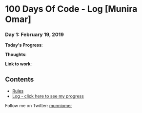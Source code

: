 # 100 Days Of Code - Log [Munira Omar]

### Day 1: February 19, 2019

**Today's Progress**: 

**Thoughts**:

**Link to work**: 


## Contents

* [Rules](rules.md)
* [Log - click here to see my progress](log.md)

Follow me on Twitter: [munniomer](https://twitter.com/munniomer)
